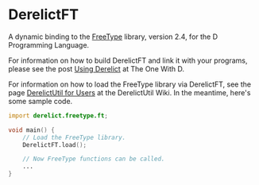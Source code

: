 DerelictFT
==========

A dynamic binding to the [FreeType][1] library, version 2.4, for the D Programming Language.

For information on how to build DerelictFT and link it with your programs, please see the post [Using Derelict][2] at The One With D.

For information on how to load the FreeType library via DerelictFT, see the page [DerelictUtil for Users][3] at the DerelictUtil Wiki. In the meantime, here's some sample code.

```D
import derelict.freetype.ft;

void main() {
    // Load the FreeType library.
    DerelictFT.load();

    // Now FreeType functions can be called.
    ...
}
```

[1]: http://freetype.org/
[2]: http://dblog.aldacron.net/derelict-help/using-derelict/
[3]: https://github.com/DerelictOrg/DerelictUtil/wiki/DerelictUtil-for-Users
